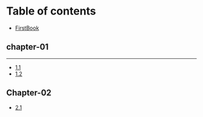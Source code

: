 # Table of contents

* [FirstBook](README.md)

## chapter-01

---

* [1.1](1.1.md)
* [1.2](1.2.md)

## Chapter-02

* [2.1](chapter-02/2.1.md)

